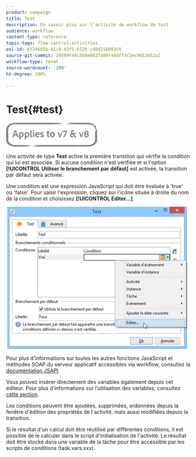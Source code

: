 ```yaml
---
product: campaign
title: Test
description: En savoir plus sur l’activité de workflow de test
audience: workflow
content-type: reference
topic-tags: flow-control-activities
exl-id: 6f246d56-01c8-43f5-b12b-c40d258b93c8
source-git-commit: 20509f44c5b8e0827a09f44dffdf2ec9d11652a1
workflow-type: tm+mt
source-wordcount: '200'
ht-degree: 100%

---
```


# Test{#test}

![](../../assets/common.svg)

Une activité de type **Test** active la première transition qui vérifie la condition qui lui est associée. Si aucune condition n&#39;est vérifiée et si l&#39;option **[!UICONTROL Utiliser le branchement par défaut]** est activée, la transition par défaut sera activée.

Une condition est une expression JavaScript qui doit être évaluée à &#39;true&#39; ou &#39;false&#39;. Pour saisir l&#39;expression, cliquez sur l&#39;icône située à droite du nom de la condition et choisissez **[!UICONTROL Editer...]**.

![](assets/edit_test.png)

Pour plus d’informations sur toutes les autres fonctions JavaScript et méthodes SOAP du serveur applicatif accessibles via workflow, consultez la [documentation JSAPI](https://docs.adobe.com/content/help/en/campaign-classic/technicalresources/api/index.html).

Vous pouvez insérer directement des variables également depuis cet éditeur. Pour plus d’informations sur l’utilisation des variables, consultez [cette section](javascript-scripts-and-templates.md#variables).

Les conditions peuvent être ajoutées, supprimées, ordonnées depuis la fenêtre d&#39;édition des propriétés de l&#39;activité, mais aussi modifiées depuis la transition.

Si le résultat d&#39;un calcul doit être réutilisé par différentes conditions, il est possible de le calculer dans le script d&#39;initialisation de l&#39;activité. Le résultat doit être stocké dans une variable de la tâche pour être accessible par les scripts de conditions (task.vars.xxx).
